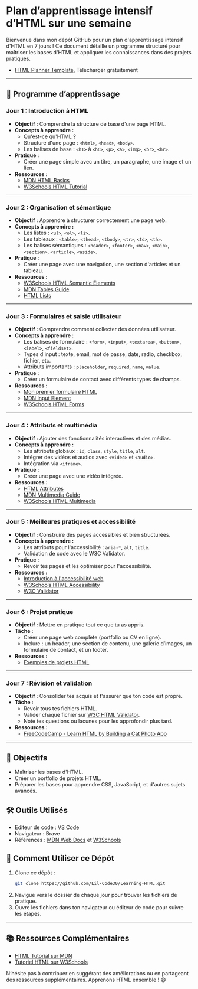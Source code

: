 # Plan d’apprentissage intensif d’HTML sur une semaine

Bienvenue dans mon dépôt GitHub pour un plan d'apprentissage intensif d'HTML en 7 jours ! Ce document détaille un programme structuré pour maîtriser les bases d'HTML et appliquer les connaissances dans des projets pratiques.
- [HTML Planner Template](https://gainful-buzzard-228.notion.site/HTML-PLAN-157da4bed7cc806b98becdc417243ef1), Télécharger gratuitement
---

## 📅 Programme d’apprentissage

### **Jour 1 : Introduction à HTML**
- **Objectif :** Comprendre la structure de base d'une page HTML.
- **Concepts à apprendre :**
  - Qu'est-ce qu'HTML ?
  - Structure d'une page : `<html>`, `<head>`, `<body>`.
  - Les balises de base : `<h1>` à `<h6>`, `<p>`, `<a>`, `<img>`, `<br>`, `<hr>`.
- **Pratique :**
  - Créer une page simple avec un titre, un paragraphe, une image et un lien.
- **Ressources :**
  - [MDN HTML Basics](https://developer.mozilla.org/fr/docs/Web/HTML/Introduction)
  - [W3Schools HTML Tutorial](https://www.w3schools.com/html/default.asp?goalId=9eb290f1-fc77-470c-988c-c47f26cfcf86)

---

### **Jour 2 : Organisation et sémantique**
- **Objectif :** Apprendre à structurer correctement une page web.
- **Concepts à apprendre :**
  - Les listes : `<ul>`, `<ol>`, `<li>`.
  - Les tableaux : `<table>`, `<thead>`, `<tbody>`, `<tr>`, `<td>`, `<th>`.
  - Les balises sémantiques : `<header>`, `<footer>`, `<nav>`, `<main>`, `<section>`, `<article>`, `<aside>`.
- **Pratique :**
  - Créer une page avec une navigation, une section d'articles et un tableau.
- **Ressources :**
  - [W3Schools HTML Semantic Elements](https://www.w3schools.com/html/html5_semantic_elements.asp)
  - [MDN Tables Guide](https://developer.mozilla.org/fr/docs/Learn/HTML/Tables)
  - [HTML Lists](https://www.w3schools.com/html/html_lists.asp)

---

### **Jour 3 : Formulaires et saisie utilisateur**
- **Objectif :** Comprendre comment collecter des données utilisateur.
- **Concepts à apprendre :**
  - Les balises de formulaire : `<form>`, `<input>`, `<textarea>`, `<button>`, `<label>`, `<fieldset>`.
  - Types d'input : texte, email, mot de passe, date, radio, checkbox, fichier, etc.
  - Attributs importants : `placeholder`, `required`, `name`, `value`.
- **Pratique :**
  - Créer un formulaire de contact avec différents types de champs.
- **Ressources :**
  - [Mon premier formulaire HTML](https://developer.mozilla.org/fr/docs/Learn/Forms/Your_first_form)
  - [MDN Input Element](https://developer.mozilla.org/fr/docs/Web/HTML/Element/input)
  - [W3Schools HTML Forms](https://www.w3schools.com/html/html_forms.asp)

---

### **Jour 4 : Attributs et multimédia**
- **Objectif :** Ajouter des fonctionnalités interactives et des médias.
- **Concepts à apprendre :**
  - Les attributs globaux : `id`, `class`, `style`, `title`, `alt`.
  - Intégrer des vidéos et audios avec `<video>` et `<audio>`.
  - Intégration via `<iframe>`.
- **Pratique :**
  - Créer une page avec une vidéo intégrée.
- **Ressources :**
  - [HTML Attributes](https://www.w3schools.com/html/html_attributes.asp)
  - [MDN Multimedia Guide](https://developer.mozilla.org/fr/docs/Learn/HTML/Multimedia_and_embedding)
  - [W3Schools HTML Multimedia](https://www.w3schools.com/html/html_media.asp)

---

### **Jour 5 : Meilleures pratiques et accessibilité**
- **Objectif :** Construire des pages accessibles et bien structurées.
- **Concepts à apprendre :**
  - Les attributs pour l'accessibilité : `aria-*`, `alt`, `title`.
  - Validation de code avec le W3C Validator.
- **Pratique :**
  - Revoir tes pages et les optimiser pour l'accessibilité.
- **Ressources :**
  - [Introduction à l'accessibilité web](https://developer.mozilla.org/fr/docs/Learn/Accessibility)
  - [W3Schools HTML Accessibility](https://www.w3schools.com/html/html_accessibility.asp)
  - [W3C Validator](https://validator.w3.org/)

---

### **Jour 6 : Projet pratique**
- **Objectif :** Mettre en pratique tout ce que tu as appris.
- **Tâche :**
  - Créer une page web complète (portfolio ou CV en ligne).
  - Inclure : un header, une section de contenu, une galerie d’images, un formulaire de contact, et un footer.
- **Ressources :**
  - [Exemples de projets HTML](https://codepen.io/)

---

### **Jour 7 : Révision et validation**
- **Objectif :** Consolider tes acquis et t'assurer que ton code est propre.
- **Tâche :**
  - Revoir tous tes fichiers HTML.
  - Valider chaque fichier sur [W3C HTML Validator](https://validator.w3.org/).
  - Note tes questions ou lacunes pour les approfondir plus tard.
- **Ressources :**
  - [FreeCodeCamp - Learn HTML by Building a Cat Photo App](https://www.freecodecamp.org/learn/2022/responsive-web-design/)

---

## 🌟 Objectifs
- Maîtriser les bases d'HTML.
- Créer un portfolio de projets HTML.
- Préparer les bases pour apprendre CSS, JavaScript, et d'autres sujets avancés.

## 🛠 Outils Utilisés
- Editeur de code : [VS Code](https://code.visualstudio.com/)
- Navigateur : Brave
- Références : [MDN Web Docs](https://developer.mozilla.org/fr/docs/Web/HTML) et [W3Schools](https://www.w3schools.com/html/)

## 🚀 Comment Utiliser ce Dépôt
1. Clone ce dépôt :
   ```bash
   git clone https://github.com/Lil-Code30/Learning-HTML.git
   ```
2. Navigue vers le dossier de chaque jour pour trouver les fichiers de pratique.
3. Ouvre les fichiers dans ton navigateur ou éditeur de code pour suivre les étapes.

---

## 📚 Ressources Complémentaires
- [HTML Tutorial sur MDN](https://developer.mozilla.org/fr/docs/Web/HTML)
- [Tutoriel HTML sur W3Schools](https://www.w3schools.com/html/)

N’hésite pas à contribuer en suggérant des améliorations ou en partageant des ressources supplémentaires. Apprenons HTML ensemble ! 😄
